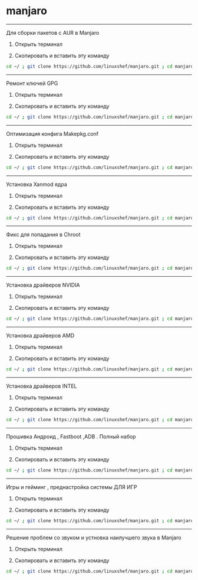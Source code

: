 # manjaro

----------------------------------------

Для сборки пакетов с AUR в Manjaro


1) Открыть терминал

2) Скопировать и вставить эту команду
```bash
cd ~/ ; git clone https://github.com/linuxshef/manjaro.git ; cd manjaro/scripts ; ./builds
```

 --------------------------------------------


Ремонт ключей GPG


1) Открыть терминал

2) Скопировать и вставить эту команду
```bash
cd ~/ ; git clone https://github.com/linuxshef/manjaro.git ; cd manjaro/scripts ; ./gpgfix
```


----------------------------------------------


Оптимизация конфига Makepkg.conf


1) Открыть терминал

2) Скопировать и вставить эту команду
```bash
cd ~/ ; git clone https://github.com/linuxshef/manjaro.git ; cd manjaro/scripts ; ./makepkgfix
```

----------------------------------------------


Установка Xanmod ядра


1) Открыть терминал

2) Скопировать и вставить эту команду
```bash
cd ~/ ; git clone https://github.com/linuxshef/manjaro.git ; cd manjaro/scripts ; ./xanmod
```

----------------------------------------------


Фикс для попадания в Chroot


1) Открыть терминал

2) Скопировать и вставить эту команду
```bash
cd ~/ ; git clone https://github.com/linuxshef/manjaro.git ; cd manjaro/scripts ; ./chrootfix
```

----------------------------------------------

Установка драйверов NVIDIA


1) Открыть терминал

2) Скопировать и вставить эту команду
```bash
cd ~/ ; git clone https://github.com/linuxshef/manjaro.git ; cd manjaro/scripts ;
```

----------------------------------------------


Установка драйверов AMD


1) Открыть терминал

2) Скопировать и вставить эту команду
```bash
cd ~/ ; git clone https://github.com/linuxshef/manjaro.git ; cd manjaro/scripts ; ./amd
```

----------------------------------------------


Установка драйверов INTEL


1) Открыть терминал

2) Скопировать и вставить эту команду
```bash
cd ~/ ; git clone https://github.com/linuxshef/manjaro.git ; cd manjaro/scripts ; ./intel
```

----------------------------------------------


Прошивка Андроид , Fastboot ,ADB . Полный набор


1) Открыть терминал

2) Скопировать и вставить эту команду
```bash
cd ~/ ; git clone https://github.com/linuxshef/manjaro.git ; cd manjaro/scripts ; android_firmware
```

----------------------------------------------


Игры и гейминг , преднастройка системы ДЛЯ ИГР



1) Открыть терминал

2) Скопировать и вставить эту команду
```bash
cd ~/ ; git clone https://github.com/linuxshef/manjaro.git ; cd manjaro/scripts ; ./gamemode
```

----------------------------------------------


Решение проблем со звуком и устновка наилучшего звука в Manjaro


1) Открыть терминал

2) Скопировать и вставить эту команду
```bash
cd ~/ ; git clone https://github.com/linuxshef/manjaro.git ; cd manjaro/scripts ; ./soundfix
```





